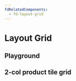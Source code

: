 ```yaml
---
fdRelatedComponents:
  - fd-layout-grid
---
```


# Layout Grid

## Playground

<d-example name="playground">
</d-example>

## 2-col product tile grid


<!-- ## 2-col grid
<d-example name="tile-grid--col-2-with-tile">
</d-example>

## 3-col grid (default)
<d-example name="tile-grid--col-3-with-tile">
</d-example>

## 4-col grid
<d-example name="tile-grid--col-4-with-tile">
</d-example>

## 5-col grid
<d-example name="tile-grid--col-5-with-tile">
</d-example>

## 6-col grid
<d-example name="tile-grid--col-6-with-tile">
</d-example>

## 6-col grid with span helpers
<d-example name="tile-grid--span-helpers">
</d-example> -->
